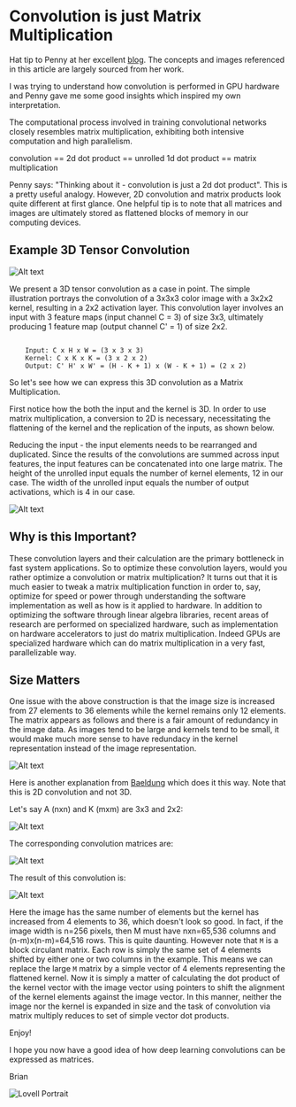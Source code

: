 # Convolution is just Matrix Multiplication

Hat tip to Penny at her excellent [blog](https://penny-xu.github.io/blog/convolution-is-matrixmultiplication). The concepts and images referenced in this article are largely sourced from her work.

I was trying to understand how convolution is performed in GPU hardware and Penny gave me some good insights which inspired my own interpretation. 

The computational process involved in training convolutional networks closely resembles matrix multiplication, exhibiting both intensive computation and high parallelism.

convolution == 2d dot product == unrolled 1d dot product == matrix multiplication

Penny says: "Thinking about it - convolution is just a 2d dot product".  This is a pretty useful analogy. However, 2D convolution and matrix products look quite different at first glance. One helpful tip is to note that all matrices and images are ultimately stored as flattened blocks of memory in our computing devices. 

## Example 3D Tensor Convolution

![Alt text](/images/conv.jpg)

We present a 3D tensor convolution as a case in point. The simple illustration portrays the convolution of a 3x3x3 color image with a 3x2x2 kernel, resulting in a 2x2 activation layer. This convolution layer involves an input with 3 feature maps (input channel C = 3) of size 3x3, ultimately producing 1 feature map (output channel C' = 1) of size 2x2.


```console

    Input: C x H x W = (3 x 3 x 3)
    Kernel: C x K x K = (3 x 2 x 2)
    Output: C' H' x W' = (H - K + 1) x (W - K + 1) = (2 x 2)

```
So let's see how we can express this 3D convolution as a Matrix Multiplication. 

First notice how the both the input and the kernel is 3D. In order to use matrix multiplication, a conversion to 2D is necessary, necessitating the flattening of the kernel and the replication of the inputs, as shown below.

Reducing the input - the input elements needs to be rearranged and duplicated. Since the results of the convolutions are summed across input features, the input features can be concatenated into one large matrix. The height of the unrolled input equals the number of kernel elements, 12 in our case. The width of the unrolled input equals the number of output activations, which is 4 in our case.

![Alt text](/images/demo-9af80b0afedfed875b486a194dbd3211.gif)

## Why is this Important?
These convolution layers and their calculation are the primary bottleneck in fast system applications. So to optimize these convolution layers, would you rather optimize a convolution or matrix multiplication? It turns out that it is much easier to tweak a matrix multiplication function in order to, say, optimize for speed or power through understanding the software implementation as well as how is it applied to hardware. In addition to optimizing the software through linear algebra libraries, recent areas of research are performed on specialized hardware, such as implementation on hardware accelerators to just do matrix multiplication. Indeed GPUs are specialized hardware which can do matrix multiplication in a very fast, parallelizable way.

## Size Matters

One issue with the above construction is that the image size is increased from 27 elements to 36 elements while the kernel remains only 12 elements. The matrix appears as follows and there is a fair amount of redundancy in the image data.  As images tend to be large and kernels tend to be small, it would make much more sense to have redundacy in the kernel representation instead of the image representation.

![Alt text](/images/image-25.png)

Here is another explanation from [Baeldung](https://www.baeldung.com/cs/convolution-matrix-multiplication) which does it this way. Note that this is 2D convolution and not 3D.

Let's say A (nxn) and K (mxm) are 3x3 and 2x2: 

![Alt text](/images/image-26.png)

The corresponding convolution matrices are:

![Alt text](/images/image-27.png)

The result of this convolution is:

![Alt text](/images/image-28.png)


Here the image has the same number of elements but the kernel has increased from 4 elements to 36, which doesn't look so good. In fact, if the image width is n=256 pixels, then M must have nxn=65,536 columns and (n-m)x(n-m)=64,516 rows. This is quite daunting. However note that `M` is a block circulant matrix. Each row is simply the same set of 4 elements shifted by either one or two columns in the example. This means we can replace the large `M` matrix by a simple vector of 4 elements representing the flattened kernel. Now it is simply a matter of calculating the dot product of the kernel vector with the image vector using pointers to shift the alignment of the kernel elements against the image vector.  In this manner, neither the image nor the kernel is expanded in size and the task of convolution via matrix multiply reduces to set of simple vector dot products. 

Enjoy!

I hope you now have a good idea of how deep learning convolutions can be expressed as matrices. 

Brian

![Lovell Portrait](/images/Lovell_portrait_small.jpg "Brian Lovell")

<!-- Put Javascript here! -->

<script src="/assets/scripts/copyCode.js" async> </script>